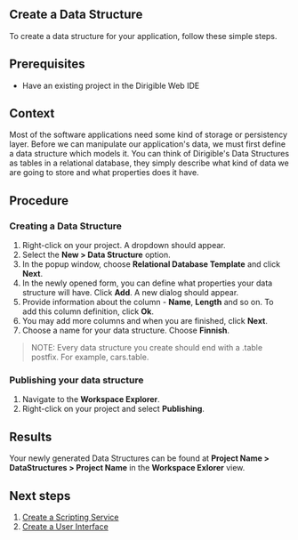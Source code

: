 ## Create a Data Structure
To create a data structure for your application, follow these simple steps.

## Prerequisites
- Have an existing project in the Dirigible Web IDE

## Context
Most of the software applications need some kind of storage or persistency layer. Before we can manipulate our application's data, we must first define a data structure which models it. 
You can think of Dirigible's Data Structures as tables in a relational database, they simply describe what kind of data we are going to store and what properties does it have.

## Procedure

### Creating a Data Structure
1. Right-click on your project. A dropdown should appear.
2. Select the **New > Data Structure** option.
3. In the popup window, choose **Relational Database Template** and click **Next**.
4. In the newly opened form, you can define what properties your data structure will have. Click **Add**. A new dialog should appear.
5. Provide information about the column - **Name**, **Length** and so on. To add this column definition, click **Ok**.
6. You may add more columns and when you are finished, click **Next**.
7. Choose a name for your data structure. Choose **Finnish**.

>NOTE: Every data structure you create should end with a .table postfix. For example, cars.table.

### Publishing your data structure
1. Navigate to the **Workspace Explorer**.
2. Right-click on your project and select **Publishing**.

## Results
Your newly generated Data Structures can be found at **Project Name > DataStructures > Project Name** in the **Workspace Exlorer** view.

## Next steps
1. [Create a Scripting Service](scripting_service.md)
2. [Create a User Interface](user_interface.md) 
